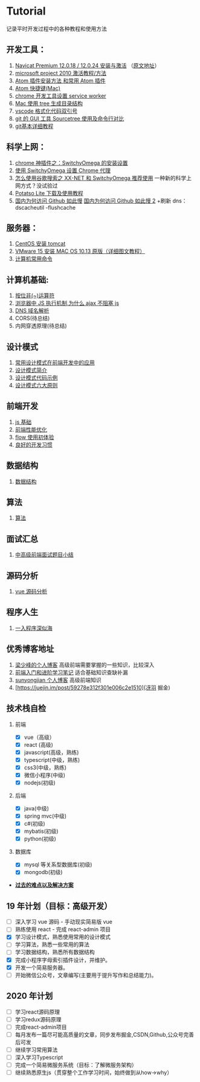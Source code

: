 # Tutorial

记录平时开发过程中的各种教程和使用方法

## 开发工具：

1. [Navicat Premium 12.0.18 / 12.0.24 安装与激活](./database/Navicat安装与激活.md) （[原文地址](https://www.jianshu.com/p/42a33b0dda9c "https://www.jianshu.com/p/42a33b0dda9c")）
2. [microsoft project 2010 激活教程/方法](https://jingyan.baidu.com/article/27fa73265206c446f9271f42.html)
3. [Atom 插件安装方法 和常用 Atom 插件](https://www.jianshu.com/p/d199561d3c31)
4. [Atom 快捷键(Mac)](http://www.rainyleo.com/2016/08/13/快捷键/)
5. [chrome 开发工具设置 service worker](https://developers.google.com/web/fundamentals/primers/service-workers/lifecycle#update_on_reload)
6. [Mac 使用 tree 生成目录结构](https://blog.csdn.net/qq673318522/article/details/53713903)
7. [vscode 格式化代码双引号](https://blog.csdn.net/grepets/article/details/88553606)
8. [git 的 GUI 工具 Sourcetree 使用及命令行对比](https://juejin.im/post/5b4d66125188251ace75ba27)
9. [git基本详细教程](http://www.codeceo.com/article/git-usage.html)

## 科学上网：

1. [chrome 神插件之：SwitchyOmega 的安装设置](https://www.cnblogs.com/LyndonMario/p/9326176.html)
2. [使用 SwitchyOmega 设置 Chrome 代理](https://blog.csdn.net/qq_31851531/article/details/78410146)
3. [怎么使用谷歌搜索之 XX-NET 和 SwitchyOmega 推荐使用](https://blog.csdn.net/csuzhaoqinghui/article/details/53391848) 一种新的科学上网方式？没试验过
4. [Potatso Lite 下载及使用教程](https://ssr.tools/125)
5. [国内为何访问 Github 如此慢](https://www.wangmaoxian.com/201808/%E5%9B%BD%E5%86%85%E4%B8%BA%E4%BD%95%E8%AE%BF%E9%97%AEGithub%E5%A6%82%E6%AD%A4%E6%85%A2/) [国内为何访问 Github 如此慢 2](https://juejin.im/post/5c42f94551882525a94e2945) +刷新 dns：dscacheutil -flushcache

## 服务器：

1. [CentOS 安装 tomcat](https://linuxize.com/post/how-to-install-tomcat-9-on-centos-7/)
2. [VMware 15 安装 MAC OS 10.13 原版（详细图文教程）](https://blog.csdn.net/ztx114/article/details/86133295)
3. [计算机常用命令](https://github.com/petsgre/tutorial/blob/master/notes/command.md)

## 计算机基础:

1. [按位非(~)运算符](https://www.cnblogs.com/moqiutao/p/6275483.html)
2. [浏览器中 JS 执行机制,为什么 ajax 不阻塞 js](https://juejin.im/post/5b0e84d0f265da08c86fa580)
3. [DNS 域名解析](https://juejin.im/entry/599109d46fb9a03c4c270f82)
4. CORS(待总结)
5. 内网穿透原理(待总结)

## 设计模式

1. [常用设计模式在前端开发中的应用](https://zhuanlan.zhihu.com/p/41423006)
2. [设计模式简介](https://www.runoob.com/design-pattern/design-pattern-intro.html)
3. [设计模式代码示例](./design_patterns)
4. [设计模式六大原则](http://www.uml.org.cn/sjms/201211023.asp)

## 前端开发

1. [js 基础](./前端开发)
2. [前端性能优化](./前端开发/前端性能优化.md)
3. [flow 使用初体验](https://github.com/petsgre/flow)
4. [良好的开发习惯](https://github.com/ryanmcdermott/clean-code-javascript)

## 数据结构

1. [数据结构](./数据结构)

## 算法

1. [算法](./算法)

## 面试汇总

1. [中高级前端面试题目小结](https://www.cnblogs.com/lguow/articles/9232577.html)

## 源码分析

1. [vue 源码分析](./源码分析/vue)

## 程序人生

1. [一入程序深似海](./程序人生/5.22.md)

## 优秀博客地址

1. [梁少峰的个人博客](https://github.com/youngwind/blog) 高级前端需要掌握的一些知识，比较深入
2. [前端入门和进阶学习笔记](https://github.com/qianguyihao/Web) 适合基础知识查缺补漏
3. [sunyongjian 个人博客](https://github.com/sunyongjian/blog) 高级前端知识
4. [https://juejin.im/post/59278e312f301e006c2e1510](冴羽 掘金)

## 技术栈自检

1. 前端

   - [x] vue（高级）
   - [x] react (高级)
   - [x] javascript(高级，熟练)
   - [x] typescript(中级，熟练)
   - [x] css3(中级，熟练)
   - [x] 微信小程序(中级)
   - [x] nodejs(初级)

2. 后端

   - [x] java(中级)
   - [x] spring mvc(中级)
   - [x] c#(初级)
   - [x] mybatis(初级)
   - [x] python(初级)
   
3. 数据库

   - [x] mysql 等关系型数据库(初级)
   - [x] mongodb(初级)

- [**过去的难点以及解决方案**](./项目难点及解决方案/README.md)

## 19 年计划（目标：高级开发）

- [ ] 深入学习 vue 源码 - 手动现实简易版 vue
- [ ] 熟练使用 react - 完成 react-admin 项目
- [x] 学习设计模式，熟悉使用常用的设计模式
- [ ] 学习算法，熟悉一些常用的算法
- [ ] 学习数据结构，熟悉所有数据结构
- [x] 完成小程序字母索引插件设计，并维护。
- [x] 开发一个简易服务器。
- [ ] 开始微信公众号，文章编写(主要用于提升写作和总结能力)。

## 2020 年计划

- [ ] 学习react源码原理
- [ ] 学习redux源码原理
- [ ] 完成react-admin项目
- [ ] 每月发布一篇尽可能高质量的文章，同步发布掘金,CSDN,Github,公众号完善后可发
- [ ] 继续学习常用算法
- [ ] 深入学习Typescript
- [ ] 完成一个简易微服务系统（目标：了解微服务架构）
- [ ] 继续熟悉原生js（贯穿整个工作学习时间，始终做到从how->why）

